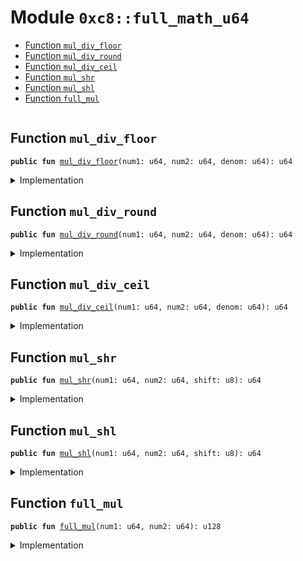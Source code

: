 
<a name="0xc8_full_math_u64"></a>

# Module `0xc8::full_math_u64`



-  [Function `mul_div_floor`](#0xc8_full_math_u64_mul_div_floor)
-  [Function `mul_div_round`](#0xc8_full_math_u64_mul_div_round)
-  [Function `mul_div_ceil`](#0xc8_full_math_u64_mul_div_ceil)
-  [Function `mul_shr`](#0xc8_full_math_u64_mul_shr)
-  [Function `mul_shl`](#0xc8_full_math_u64_mul_shl)
-  [Function `full_mul`](#0xc8_full_math_u64_full_mul)


<pre><code></code></pre>



<a name="0xc8_full_math_u64_mul_div_floor"></a>

## Function `mul_div_floor`



<pre><code><b>public</b> <b>fun</b> <a href="full_math_u64.md#0xc8_full_math_u64_mul_div_floor">mul_div_floor</a>(num1: u64, num2: u64, denom: u64): u64
</code></pre>



<details>
<summary>Implementation</summary>


<pre><code><b>public</b> <b>fun</b> <a href="full_math_u64.md#0xc8_full_math_u64_mul_div_floor">mul_div_floor</a>(num1: u64, num2: u64, denom: u64): u64 {
    <b>let</b> r = <a href="full_math_u64.md#0xc8_full_math_u64_full_mul">full_mul</a>(num1, num2) / (denom <b>as</b> u128);
    (r <b>as</b> u64)
}
</code></pre>



</details>

<a name="0xc8_full_math_u64_mul_div_round"></a>

## Function `mul_div_round`



<pre><code><b>public</b> <b>fun</b> <a href="full_math_u64.md#0xc8_full_math_u64_mul_div_round">mul_div_round</a>(num1: u64, num2: u64, denom: u64): u64
</code></pre>



<details>
<summary>Implementation</summary>


<pre><code><b>public</b> <b>fun</b> <a href="full_math_u64.md#0xc8_full_math_u64_mul_div_round">mul_div_round</a>(num1: u64, num2: u64, denom: u64): u64 {
    <b>let</b> r = (<a href="full_math_u64.md#0xc8_full_math_u64_full_mul">full_mul</a>(num1, num2) + ((denom <b>as</b> u128) &gt;&gt; 1)) / (denom <b>as</b> u128);
    (r <b>as</b> u64)
}
</code></pre>



</details>

<a name="0xc8_full_math_u64_mul_div_ceil"></a>

## Function `mul_div_ceil`



<pre><code><b>public</b> <b>fun</b> <a href="full_math_u64.md#0xc8_full_math_u64_mul_div_ceil">mul_div_ceil</a>(num1: u64, num2: u64, denom: u64): u64
</code></pre>



<details>
<summary>Implementation</summary>


<pre><code><b>public</b> <b>fun</b> <a href="full_math_u64.md#0xc8_full_math_u64_mul_div_ceil">mul_div_ceil</a>(num1: u64, num2: u64, denom: u64): u64 {
    <b>let</b> r = (<a href="full_math_u64.md#0xc8_full_math_u64_full_mul">full_mul</a>(num1, num2) + ((denom <b>as</b> u128) - 1)) / (denom <b>as</b> u128);
    (r <b>as</b> u64)
}
</code></pre>



</details>

<a name="0xc8_full_math_u64_mul_shr"></a>

## Function `mul_shr`



<pre><code><b>public</b> <b>fun</b> <a href="full_math_u64.md#0xc8_full_math_u64_mul_shr">mul_shr</a>(num1: u64, num2: u64, shift: u8): u64
</code></pre>



<details>
<summary>Implementation</summary>


<pre><code><b>public</b> <b>fun</b> <a href="full_math_u64.md#0xc8_full_math_u64_mul_shr">mul_shr</a>(num1: u64, num2: u64, shift: u8): u64 {
    <b>let</b> r = <a href="full_math_u64.md#0xc8_full_math_u64_full_mul">full_mul</a>(num1, num2) &gt;&gt; shift;
    (r <b>as</b> u64)
}
</code></pre>



</details>

<a name="0xc8_full_math_u64_mul_shl"></a>

## Function `mul_shl`



<pre><code><b>public</b> <b>fun</b> <a href="full_math_u64.md#0xc8_full_math_u64_mul_shl">mul_shl</a>(num1: u64, num2: u64, shift: u8): u64
</code></pre>



<details>
<summary>Implementation</summary>


<pre><code><b>public</b> <b>fun</b> <a href="full_math_u64.md#0xc8_full_math_u64_mul_shl">mul_shl</a>(num1: u64, num2: u64, shift: u8): u64 {
    <b>let</b> r = <a href="full_math_u64.md#0xc8_full_math_u64_full_mul">full_mul</a>(num1, num2) &lt;&lt; shift;
    (r <b>as</b> u64)
}
</code></pre>



</details>

<a name="0xc8_full_math_u64_full_mul"></a>

## Function `full_mul`



<pre><code><b>public</b> <b>fun</b> <a href="full_math_u64.md#0xc8_full_math_u64_full_mul">full_mul</a>(num1: u64, num2: u64): u128
</code></pre>



<details>
<summary>Implementation</summary>


<pre><code><b>public</b> <b>fun</b> <a href="full_math_u64.md#0xc8_full_math_u64_full_mul">full_mul</a>(num1: u64, num2: u64): u128 {
    ((num1 <b>as</b> u128) * (num2 <b>as</b> u128))
}
</code></pre>



</details>
